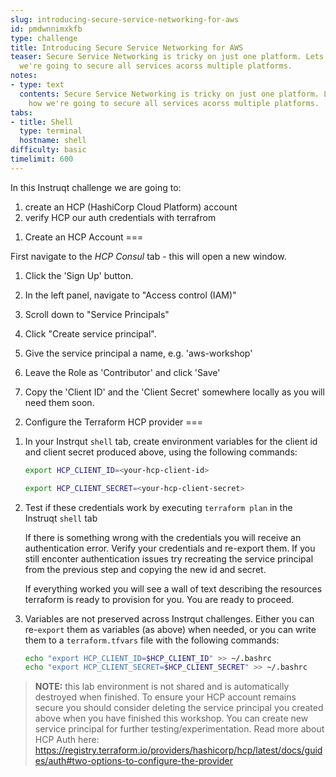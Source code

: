 ```yaml
---
slug: introducing-secure-service-networking-for-aws
id: pmdwnnimxkfb
type: challenge
title: Introducing Secure Service Networking for AWS
teaser: Secure Service Networking is tricky on just one platform. Lets look at how
  we're going to secure all services acorss multiple platforms.
notes:
- type: text
  contents: Secure Service Networking is tricky on just one platform. Lets look at
    how we're going to secure all services acorss multiple platforms.
tabs:
- title: Shell
  type: terminal
  hostname: shell
difficulty: basic
timelimit: 600
---
```

In this Instruqt challenge we are going to:

1. create an HCP (HashiCorp Cloud Platform) account
2. verify HCP our auth credentials with terrafrom


1) Create an HCP Account
===

First navigate to the *HCP Consul* tab - this will open a new window.

1. Click the 'Sign Up' button.

2. In the left panel, navigate to "Access control (IAM)"

3. Scroll down to "Service Principals"

4. Click "Create service principal".

5. Give the service principal a name, e.g. 'aws-workshop'

6. Leave the Role as 'Contributor' and click 'Save'

7. Copy the 'Client ID' and the 'Client Secret' somewhere locally as you will need them soon.


2) Configure the Terraform HCP provider
===
1. In your Instrqut `shell` tab, create environment variables for the client id and client secret produced above, using the following commands:

    ```sh
    export HCP_CLIENT_ID=<your-hcp-client-id>
    ```

    ```sh
    export HCP_CLIENT_SECRET=<your-hcp-client-secret>
    ```

2. Test if these credentials work by executing `terraform plan` in the Instruqt `shell` tab

    If there is something wrong with the credentials you will receive an authentication error. Verify your credentials and re-export them. If you still enconter authentication issues try recreating the service principal from the previous step and copying the new id and secret.

    If everything worked you will see a wall of text describing the resources terraform is ready to provision for you. You are ready to proceed.


3. Variables are not preserved across Instrqut challenges. Either you can re-`export` them as variables (as above) when needed, or you can write them to a `terraform.tfvars` file with the following commands:

    ```sh
    echo "export HCP_CLIENT_ID=$HCP_CLIENT_ID" >> ~/.bashrc
    echo "export HCP_CLIENT_SECRET=$HCP_CLIENT_SECRET" >> ~/.bashrc
    ```

> **NOTE:** this lab environment is not shared and is automatically destroyed when finished. To ensure your HCP account remains secure you should consider deleting the service principal you created above when you have finished this workshop. You can create new service principal for further testing/experimentation. Read more about HCP Auth here: https://registry.terraform.io/providers/hashicorp/hcp/latest/docs/guides/auth#two-options-to-configure-the-provider